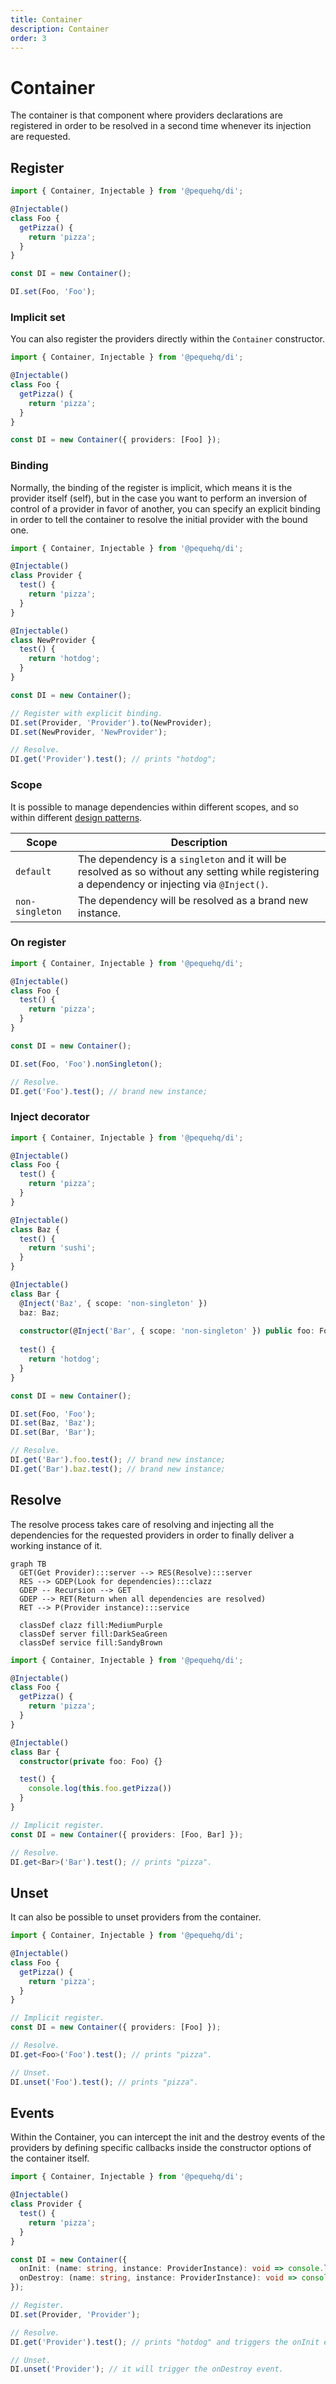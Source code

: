 ```yaml
---
title: Container
description: Container
order: 3
---
```


# Container

The container is that component where providers declarations are registered in order to be resolved in a second time 
whenever its injection are requested.

## Register

```typescript
import { Container, Injectable } from '@pequehq/di';

@Injectable()
class Foo {
  getPizza() {
    return 'pizza';
  }
}

const DI = new Container();

DI.set(Foo, 'Foo');
```

### Implicit set

You can also register the providers directly within the `Container` constructor.

```typescript
import { Container, Injectable } from '@pequehq/di';

@Injectable()
class Foo {
  getPizza() {
    return 'pizza';
  }
}

const DI = new Container({ providers: [Foo] });
```

### Binding

Normally, the binding of the register is implicit, which means it is the provider itself (self), but in the case you
want to perform an inversion of control of a provider in favor of another, you can specify an explicit binding in order
to tell the container to resolve the initial provider with the bound one.

```typescript
import { Container, Injectable } from '@pequehq/di';

@Injectable()
class Provider {
  test() {
    return 'pizza';
  }
}

@Injectable()
class NewProvider {
  test() {
    return 'hotdog';
  }
}

const DI = new Container();

// Register with explicit binding.
DI.set(Provider, 'Provider').to(NewProvider);
DI.set(NewProvider, 'NewProvider');

// Resolve.
DI.get('Provider').test(); // prints "hotdog";
```

### Scope

It is possible to manage dependencies within different scopes, and so within different [design patterns](https://en.wikipedia.org/wiki/Design_Patterns).

| Scope             | Description                                                                                                                                    |
|-------------------|------------------------------------------------------------------------------------------------------------------------------------------------|
| `default`         | The dependency is a `singleton` and it will be resolved as so without any setting while registering a dependency or injecting via `@Inject()`. |
| `non-singleton`   | The dependency will be resolved as a brand new instance.                                                                                       |

### On register

```typescript
import { Container, Injectable } from '@pequehq/di';

@Injectable()
class Foo {
  test() {
    return 'pizza';
  }
}

const DI = new Container();

DI.set(Foo, 'Foo').nonSingleton();

// Resolve.
DI.get('Foo').test(); // brand new instance;
```

### Inject decorator

```typescript
import { Container, Injectable } from '@pequehq/di';

@Injectable()
class Foo {
  test() {
    return 'pizza';
  }
}

@Injectable()
class Baz {
  test() {
    return 'sushi';
  }
}

@Injectable()
class Bar {
  @Inject('Baz', { scope: 'non-singleton' })
  baz: Baz;
  
  constructor(@Inject('Bar', { scope: 'non-singleton' }) public foo: Foo) {}
  
  test() {
    return 'hotdog';
  }
}

const DI = new Container();

DI.set(Foo, 'Foo');
DI.set(Baz, 'Baz');
DI.set(Bar, 'Bar');

// Resolve.
DI.get('Bar').foo.test(); // brand new instance;
DI.get('Bar').baz.test(); // brand new instance;
```

## Resolve

The resolve process takes care of resolving and injecting all the dependencies for the requested providers in order to
finally deliver a working instance of it.

```mermaid
graph TB
  GET(Get Provider):::server --> RES(Resolve):::server
  RES --> GDEP(Look for dependencies):::clazz
  GDEP -- Recursion --> GET
  GDEP --> RET(Return when all dependencies are resolved)
  RET --> P(Provider instance):::service
  
  classDef clazz fill:MediumPurple
  classDef server fill:DarkSeaGreen
  classDef service fill:SandyBrown  
```

```typescript
import { Container, Injectable } from '@pequehq/di';

@Injectable()
class Foo {
  getPizza() {
    return 'pizza';
  }
}

@Injectable()
class Bar {
  constructor(private foo: Foo) {}

  test() {
    console.log(this.foo.getPizza())
  }
}

// Implicit register.
const DI = new Container({ providers: [Foo, Bar] });

// Resolve.
DI.get<Bar>('Bar').test(); // prints "pizza".
```

## Unset

It can also be possible to unset providers from the container.

```typescript
import { Container, Injectable } from '@pequehq/di';

@Injectable()
class Foo {
  getPizza() {
    return 'pizza';
  }
}

// Implicit register.
const DI = new Container({ providers: [Foo] });

// Resolve.
DI.get<Foo>('Foo').test(); // prints "pizza".

// Unset.
DI.unset('Foo').test(); // prints "pizza".
```

## Events

Within the Container, you can intercept the init and the destroy events of the providers by defining specific callbacks
inside the constructor options of the container itself.

```typescript
import { Container, Injectable } from '@pequehq/di';

@Injectable()
class Provider {
  test() {
    return 'pizza';
  }
}

const DI = new Container({ 
  onInit: (name: string, instance: ProviderInstance): void => console.log(name),
  onDestroy: (name: string, instance: ProviderInstance): void => console.log(name),
});

// Register.
DI.set(Provider, 'Provider');

// Resolve.
DI.get('Provider').test(); // prints "hotdog" and triggers the onInit event.

// Unset.
DI.unset('Provider'); // it will trigger the onDestroy event.
```
